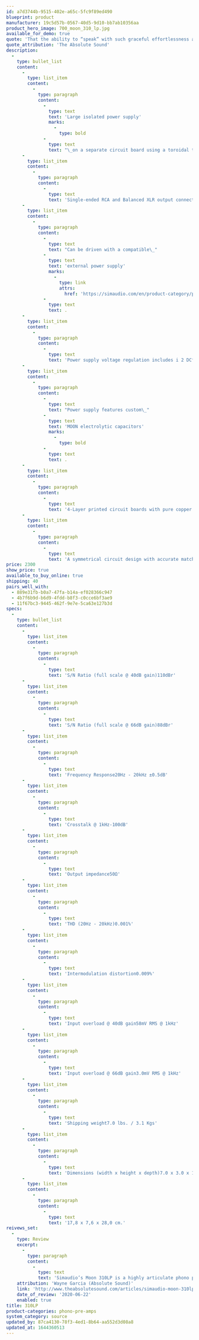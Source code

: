 ```yaml
---
id: a7d3744b-9515-402e-a65c-5fc9f89ed490
blueprint: product
manufacturer: 19c5d57b-0567-40d5-9d10-bb7ab10356aa
product_hero_image: 700_moon_310_lp.jpg
available_for_demo: true
quote: 'That the ability to “speak” with such graceful effortlessness and spill out the rapid-fire rush of notes with such beautifully nuanced changes of tempo, mood, and dynamic shadings is, for me, the most immediate way of conveying the heart of what this Simaudio piece is all about.'
quote_attribution: 'The Absolute Sound'
description:
  -
    type: bullet_list
    content:
      -
        type: list_item
        content:
          -
            type: paragraph
            content:
              -
                type: text
                text: 'Large isolated power supply'
                marks:
                  -
                    type: bold
              -
                type: text
                text: "\_on a separate circuit board using a toroidal transformer with 2 stages of voltage regulation."
      -
        type: list_item
        content:
          -
            type: paragraph
            content:
              -
                type: text
                text: 'Single-ended RCA and Balanced XLR output connectors.'
      -
        type: list_item
        content:
          -
            type: paragraph
            content:
              -
                type: text
                text: "Can be driven with a compatible\_"
              -
                type: text
                text: 'external power supply'
                marks:
                  -
                    type: link
                    attrs:
                      href: 'https://simaudio.com/en/product-category/power-supply/'
              -
                type: text
                text: .
      -
        type: list_item
        content:
          -
            type: paragraph
            content:
              -
                type: text
                text: 'Power supply voltage regulation includes i 2 DCf (Indepen dent Inductive DC Filtering); 1 inductor for each and every IC in the audio circuit’s signal path – 2 stages in all.'
      -
        type: list_item
        content:
          -
            type: paragraph
            content:
              -
                type: text
                text: "Power supply features custom\_"
              -
                type: text
                text: 'MOON electrolytic capacitors'
                marks:
                  -
                    type: bold
              -
                type: text
                text: .
      -
        type: list_item
        content:
          -
            type: paragraph
            content:
              -
                type: text
                text: '4-Layer printed circuit boards with pure copper tracings for a much shorter signal path; this results in greater sonic accuracy and dramatically improved signal-to-noise ratio.'
      -
        type: list_item
        content:
          -
            type: paragraph
            content:
              -
                type: text
                text: 'A symmetrical circuit design with accurate matching of the very finest high quality electronic components.'
price: 2300
show_price: true
available_to_buy_online: true
shipping: 40
pairs_well_with:
  - 889e31fb-b0a7-47fa-b14a-ef028366c947
  - 4b7f6b9d-b6d9-4fdd-b8f3-c0cce6bf3ae9
  - 11f67bc3-9445-462f-9e7e-5ca63e127b3d
specs:
  -
    type: bullet_list
    content:
      -
        type: list_item
        content:
          -
            type: paragraph
            content:
              -
                type: text
                text: 'S/N Ratio (full scale @ 40dB gain)110dBr'
      -
        type: list_item
        content:
          -
            type: paragraph
            content:
              -
                type: text
                text: 'S/N Ratio (full scale @ 66dB gain)88dBr'
      -
        type: list_item
        content:
          -
            type: paragraph
            content:
              -
                type: text
                text: 'Frequency Response20Hz - 20kHz ±0.5dB'
      -
        type: list_item
        content:
          -
            type: paragraph
            content:
              -
                type: text
                text: 'Crosstalk @ 1kHz-100dB'
      -
        type: list_item
        content:
          -
            type: paragraph
            content:
              -
                type: text
                text: 'Output impedance50Ω'
      -
        type: list_item
        content:
          -
            type: paragraph
            content:
              -
                type: text
                text: 'THD (20Hz - 20kHz)0.001%'
      -
        type: list_item
        content:
          -
            type: paragraph
            content:
              -
                type: text
                text: 'Intermodulation distortion0.009%'
      -
        type: list_item
        content:
          -
            type: paragraph
            content:
              -
                type: text
                text: 'Input overload @ 40dB gain58mV RMS @ 1kHz'
      -
        type: list_item
        content:
          -
            type: paragraph
            content:
              -
                type: text
                text: 'Input overload @ 66dB gain3.0mV RMS @ 1kHz'
      -
        type: list_item
        content:
          -
            type: paragraph
            content:
              -
                type: text
                text: 'Shipping weight7.0 lbs. / 3.1 Kgs'
      -
        type: list_item
        content:
          -
            type: paragraph
            content:
              -
                type: text
                text: 'Dimensions (width x height x depth)7.0 x 3.0 x 11.0 in.'
      -
        type: list_item
        content:
          -
            type: paragraph
            content:
              -
                type: text
                text: '17,8 x 7,6 x 28,0 cm.'
reivews_set:
  -
    type: Review
    excerpt:
      -
        type: paragraph
        content:
          -
            type: text
            text: 'Simaudio’s Moon 310LP is a highly articulate phono preamp'
    attribution: 'Wayne Garcia (Absolute Sound)'
    link: 'http://www.theabsolutesound.com/articles/simaudio-moon-310lp-phonostage-and-320s-power-supply/'
    date_of_review: '2020-06-22'
    enabled: true
title: 310LP
product-categories: phono-pre-amps
system_category: source
updated_by: 87ca4130-78f3-4ed1-8b64-aa552d3d08a8
updated_at: 1644360513
---
```

